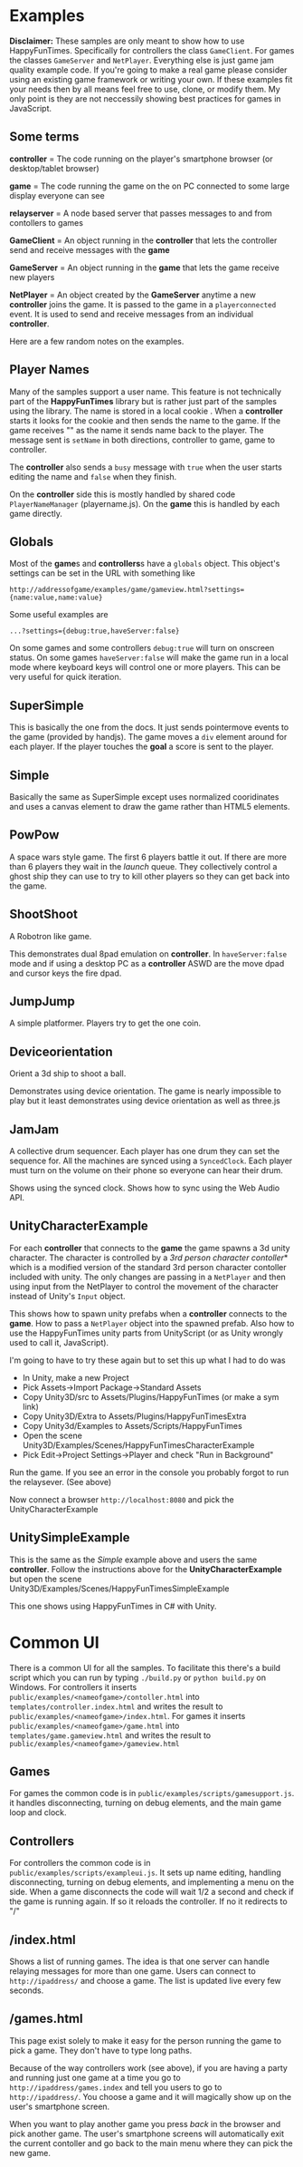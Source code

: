 Examples
========

**Disclaimer:** These samples are only meant to show how to use HappyFunTimes. Specifically for
controllers the class `GameClient`. For games the classes `GameServer` and `NetPlayer`.
Everything else is just game jam quality example code. If you're going to make a real game
please consider using an existing game framework or writing your own. If these examples fit
your needs then by all means feel free to use, clone, or modify them. My only point is they
are not neccessily showing best practices for games in JavaScript.

Some terms
----------

**controller** = The code running on the player's smartphone browser (or desktop/tablet browser)

**game** = The code running the game on the on PC connected to some large display everyone can see

**relayserver** = A node based server that passes messages to and from contollers to games

**GameClient** = An object running in the **controller** that lets the controller send and
receive messages with the **game**

**GameServer** = An object running in the **game** that lets the game receive new players

**NetPlayer** = An object created by the **GameServer** anytime a new **controller** joins the game.
It is passed to the game in a `playerconnected` event. It is used to send and receive messages from
an individual **controller**.


Here are a few random notes on the examples.

Player Names
------------

Many of the samples support a user name. This feature is not technically part of the
**HappyFunTimes** library but is rather just part of the samples using the library.
The name is stored in a local cookie .
When a **controller** starts it looks for the cookie and then sends the name to the game.
If the game receives "" as the name it sends name back to the player. The message
sent is `setName` in both directions, controller to game, game to controller.

The **controller** also sends a `busy` message with `true` when the user starts editing the name
and `false` when they finish.

On the **controller** side this is mostly handled by shared code `PlayerNameManager` (playername.js).
On the **game** this is handled by each game directly.

Globals
-------

Most of the **game**s and **controllers**s have a `globals` object. This object's settings can be set
in the URL with something like

    http://addressofgame/examples/game/gameview.html?settings={name:value,name:value}

Some useful examples are

    ...?settings={debug:true,haveServer:false}

On some games and some controllers `debug:true` will turn on onscreen status. On some games
`haveServer:false` will make the game run in a local mode where keyboard keys will control one or more players.
This can be very useful for quick iteration.


SuperSimple
-----------

This is basically the one from the docs. It just sends pointermove events to the game (provided by handjs).
The game moves a `div` element around for each player. If the player touches the **goal** a score
is sent to the player.

Simple
------

Basically the same as SuperSimple except uses normalized cooridinates and uses a canvas element to draw the game
rather than HTML5 elements.

PowPow
------
A space wars style game. The first 6 players battle it out. If there are more than 6 players they wait
in the *launch* queue. They collectively control a ghost ship they can use to try to kill other players
so they can get back into the game.

ShootShoot
----------

A Robotron like game.

This demonstrates dual 8pad emulation on **controller**. In `haveServer:false` mode and if using
a desktop PC as a **controller** ASWD are the move dpad and cursor keys the fire dpad.

JumpJump
--------

A simple platformer. Players try to get the one coin.

Deviceorientation
-----------------

Orient a 3d ship to shoot a ball.

Demonstrates using device orientation. The game is nearly impossible to play but it least
demonstrates using device orientation as well as three.js

JamJam
------

A collective drum sequencer. Each player has one drum they can set the sequence for.
All the machines are synced using a `SyncedClock`. Each player must turn on the volume
on their phone so everyone can hear their drum.

Shows using the synced clock. Shows how to sync using the Web Audio API.

UnityCharacterExample
---------------------

For each **controller** that connects to the **game** the game spawns a 3d unity character.
The character is controlled by a *3rd person character contoller** which is a modified
version of the standard 3rd person character contoller included with unity. The only changes
are passing in a `NetPlayer` and then using input from the NetPlayer to control the movement
of the character instead of Unity's `Input` object.

This shows how to spawn unity prefabs when a **controller** connects to the **game**.
How to pass a `NetPlayer` object into the spawned prefab. Also how to use the HappyFunTimes
unity parts from UnityScript (or as Unity wrongly used to call it, JavaScript).

I'm going to have to try these again but to set this up what I had to do was

*   In Unity, make a new Project
*   Pick Assets->Import Package->Standard Assets
*   Copy Unity3D/src to Assets/Plugins/HappyFunTimes (or make a sym link)
*   Copy Unity3D/Extra to Assets/Plugins/HappyFunTimesExtra
*   Copy Unity3d/Examples to Assets/Scripts/HappyFunTimes
*   Open the scene Unity3D/Examples/Scenes/HappyFunTimesCharacterExample
*   Pick Edit->Project Settings->Player and check "Run in Background"

Run the game. If you see an error in the console you probably forgot to run the
relaysever. (See above)

Now connect a browser `http://localhost:8080` and pick the UnityCharacterExample

UnitySimpleExample
------------------

This is the same as the *Simple* example above and users the same **controller**. Follow the
instructions above for the **UnityCharacterExample** but open the scene
Unity3D/Examples/Scenes/HappyFunTimesSimpleExample

This one shows using HappyFunTimes in C# with Unity.

Common UI
=========

There is a common UI for all the samples. To facilitate this there's a build script which
you can run by typing `./build.py` or `python build.py` on Windows. For controllers it
inserts `public/examples/<nameofgame>/contoller.html` into `templates/controller.index.html`
and writes the result to `public/examples/<nameofgame>/index.html`. For games it
inserts `public/examples/<nameofgame>/game.html` into `templates/game.gameview.html`
and writes the result to `public/examples/<nameofgame>/gameview.html`

Games
-----

For games the common code is in `public/examples/scripts/gamesupport.js`. it handles disconnecting,
turning on debug elements, and the main game loop and clock.

Controllers
-----------

For controllers the common code is in `public/examples/scripts/exampleui.js`. It sets up
name editing, handling disconnecting, turning on debug elements, and implementing a menu on the side.
When a game disconnects the code will wait 1/2 a second and check if the game is running again. If
so it reloads the controller. If no it redirects to "/"

/index.html
-----------
Shows a list of running games. The idea is that one server can handle relaying messages for more
than one game. Users can connect to `http://ipaddress/` and choose a game. The list is updated
live every few seconds.

/games.html
-----------
This page exist solely to make it easy for the person running the game to pick a game. They
don't have to type long paths.

Because of the way controllers work (see above), if you are having a party and running just
one game at a time you go to `http://ipaddress/games.index` and tell you users to go to
`http://ipaddress/`.  You choose a game and it will magically show up on the user's smartphone screen.

When you want to play another game you press *back* in the browser and pick another game. The user's
smartphone screens will automatically exit the current contoller and go back to the main menu
where they can pick the new game.





